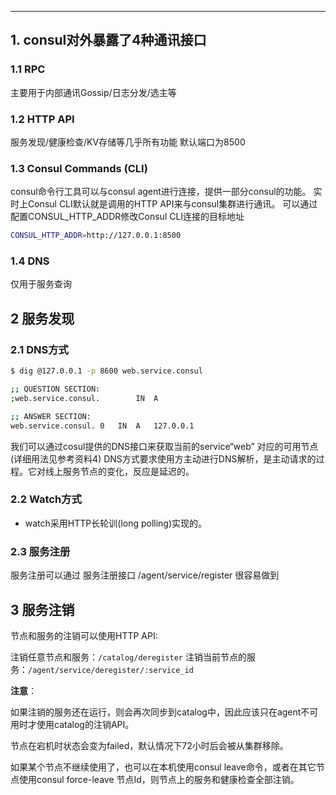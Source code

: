 

----
## 1. consul对外暴露了4种通讯接口
### 1.1 RPC
主要用于内部通讯Gossip/日志分发/选主等

###  1.2 HTTP API
服务发现/健康检查/KV存储等几乎所有功能
默认端口为8500

### 1.3 Consul Commands (CLI)
consul命令行工具可以与consul agent进行连接，提供一部分consul的功能。
实时上Consul CLI默认就是调用的HTTP API来与consul集群进行通讯。
可以通过配置CONSUL_HTTP_ADDR修改Consul CLI连接的目标地址

```bash
CONSUL_HTTP_ADDR=http://127.0.0.1:8500
```
###  1.4 DNS
仅用于服务查询

## 2 服务发现
### 2.1 DNS方式

```bash
$ dig @127.0.0.1 -p 8600 web.service.consul

;; QUESTION SECTION:
;web.service.consul.        IN  A

;; ANSWER SECTION:
web.service.consul. 0   IN  A   127.0.0.1
```

我们可以通过cosul提供的DNS接口来获取当前的service“web” 对应的可用节点(详细用法见参考资料4)
DNS方式要求使用方主动进行DNS解析，是主动请求的过程。它对线上服务节点的变化，反应是延迟的。

### 2.2 Watch方式

 - watch采用HTTP长轮训(long polling)实现的。
### 2.3 服务注册
服务注册可以通过 服务注册接口 /agent/service/register 很容易做到
## 3 服务注销
节点和服务的注销可以使用HTTP API:

注销任意节点和服务：`/catalog/deregister`
注销当前节点的服务：`/agent/service/deregister/:service_id`

**注意**：

如果注销的服务还在运行，则会再次同步到catalog中，因此应该只在agent不可用时才使用catalog的注销API。

节点在宕机时状态会变为failed，默认情况下72小时后会被从集群移除。

如果某个节点不继续使用了，也可以在本机使用consul leave命令，或者在其它节点使用consul force-leave 节点Id，则节点上的服务和健康检查全部注销。
